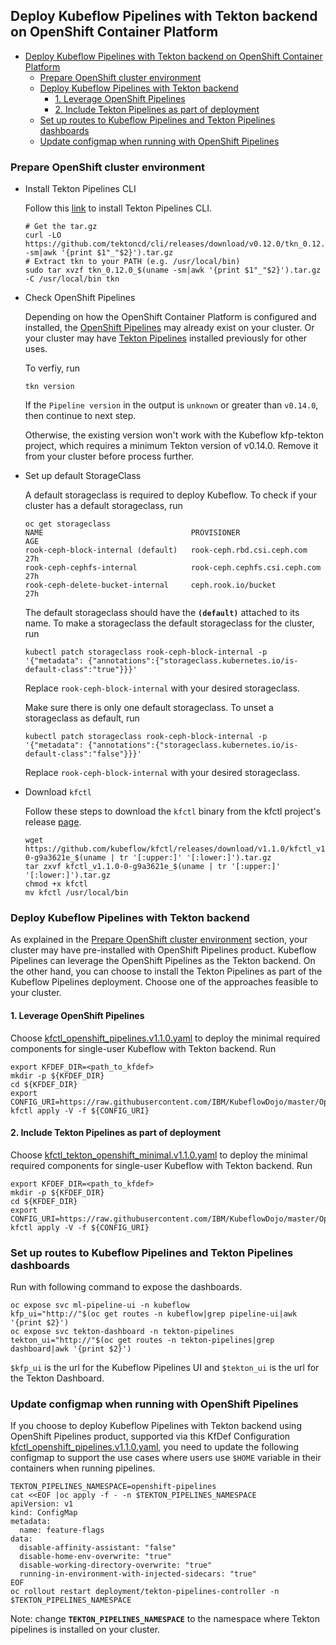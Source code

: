 ## Deploy Kubeflow Pipelines with Tekton backend on OpenShift Container Platform

- [Deploy Kubeflow Pipelines with Tekton backend on OpenShift Container Platform](#deploy-kubeflow-pipelines-with-tekton-backend-on-openshift-container-platform)
  - [Prepare OpenShift cluster environment](#prepare-openshift-cluster-environment)
  - [Deploy Kubeflow Pipelines with Tekton backend](#deploy-kubeflow-pipelines-with-tekton-backend)
    - [1. Leverage OpenShift Pipelines](#1-leverage-openshift-pipelines)
    - [2. Include Tekton Pipelines as part of deployment](#2-include-tekton-pipelines-as-part-of-deployment)
  - [Set up routes to Kubeflow Pipelines and Tekton Pipelines dashboards](#set-up-routes-to-kubeflow-pipelines-and-tekton-pipelines-dashboards)
  - [Update configmap when running with OpenShift Pipelines](#update-configmap-when-running-with-openshift-pipelines)

### Prepare OpenShift cluster environment

* Install Tekton Pipelines CLI

  Follow this [link](https://github.com/tektoncd/cli) to install Tekton Pipelines CLI.

  ```shell
  # Get the tar.gz
  curl -LO https://github.com/tektoncd/cli/releases/download/v0.12.0/tkn_0.12.0_$(uname -sm|awk '{print $1"_"$2}').tar.gz
  # Extract tkn to your PATH (e.g. /usr/local/bin)
  sudo tar xvzf tkn_0.12.0_$(uname -sm|awk '{print $1"_"$2}').tar.gz -C /usr/local/bin tkn
  ```

* Check OpenShift Pipelines

  Depending on how the OpenShift Container Platform is configured and installed, the [OpenShift Pipelines](https://docs.openshift.com/container-platform/4.4/pipelines/understanding-openshift-pipelines.html) may already exist on your cluster. Or your cluster may have [Tekton Pipelines](https://github.com/tektoncd/pipeline) installed previously for other uses.

  To verfiy, run

  ```shell
  tkn version
  ```

  If the `Pipeline version` in the output is `unknown` or greater than `v0.14.0`, then continue to next step.
  
  Otherwise, the existing version won't work with the Kubeflow kfp-tekton project, which requires a minimum Tekton version of v0.14.0. Remove it from your cluster before process further.
  
* Set up default StorageClass

  A default storageclass is required to deploy Kubeflow. To check if your cluster has a default storageclass, run

  ```shell
  oc get storageclass
  NAME                                 PROVISIONER                     AGE
  rook-ceph-block-internal (default)   rook-ceph.rbd.csi.ceph.com      27h
  rook-ceph-cephfs-internal            rook-ceph.cephfs.csi.ceph.com   27h
  rook-ceph-delete-bucket-internal     ceph.rook.io/bucket             27h
  ```

  The default storageclass should have the **`(default)`** attached to its name. To make a storageclass the default storageclass for the cluster, run

  ```shell
  kubectl patch storageclass rook-ceph-block-internal -p '{"metadata": {"annotations":{"storageclass.kubernetes.io/is-default-class":"true"}}}'
  ```

  Replace `rook-ceph-block-internal` with your desired storageclass.

  Make sure there is only one default storageclass. To unset a storageclass as default, run

  ```shell
  kubectl patch storageclass rook-ceph-block-internal -p '{"metadata": {"annotations":{"storageclass.kubernetes.io/is-default-class":"false"}}}'
  ```

  Replace `rook-ceph-block-internal` with your desired storageclass.

* Download `kfctl`

  Follow these steps to download the `kfctl` binary from the kfctl project's release [page](https://github.com/kubeflow/kfctl/releases/tag/v1.1.0).

  ```shell
  wget https://github.com/kubeflow/kfctl/releases/download/v1.1.0/kfctl_v1.1.0-0-g9a3621e_$(uname | tr '[:upper:]' '[:lower:]').tar.gz
  tar zxvf kfctl_v1.1.0-0-g9a3621e_$(uname | tr '[:upper:]' '[:lower:]').tar.gz
  chmod +x kfctl
  mv kfctl /usr/local/bin
  ```

### Deploy Kubeflow Pipelines with Tekton backend

As explained in the [Prepare OpenShift cluster environment](#prepare-openshift-cluster-environment) section, your cluster may have pre-installed with OpenShift Pipelines product. Kubeflow Pipelines can leverage the OpenShift Pipelines as the Tekton backend. On the other hand, you can choose to install the Tekton Pipelines as part of the Kubeflow Pipelines deployment. Choose one of the approaches feasible to your cluster.

#### 1. Leverage OpenShift Pipelines

Choose [kfctl_openshift_pipelines.v1.1.0.yaml](./kfctl_openshift_pipelines.v1.1.0.yaml) to deploy the minimal required components for single-user Kubeflow with Tekton backend. Run

```shell
export KFDEF_DIR=<path_to_kfdef>
mkdir -p ${KFDEF_DIR}
cd ${KFDEF_DIR}
export CONFIG_URI=https://raw.githubusercontent.com/IBM/KubeflowDojo/master/OpenShift/manifests/kfctl_openshift_pipelines.v1.1.0.yaml
kfctl apply -V -f ${CONFIG_URI}
```

#### 2. Include Tekton Pipelines as part of deployment

Choose [kfctl_tekton_openshift_minimal.v1.1.0.yaml](./kfctl_tekton_openshift_minimal.v1.1.0.yaml) to deploy the minimal required components for single-user Kubeflow with Tekton backend. Run

```shell
export KFDEF_DIR=<path_to_kfdef>
mkdir -p ${KFDEF_DIR}
cd ${KFDEF_DIR}
export CONFIG_URI=https://raw.githubusercontent.com/IBM/KubeflowDojo/master/OpenShift/manifests/kfctl_tekton_openshift_minimal.v1.1.0.yaml
kfctl apply -V -f ${CONFIG_URI}
```

### Set up routes to Kubeflow Pipelines and Tekton Pipelines dashboards

Run with following command to expose the dashboards.

```shell
oc expose svc ml-pipeline-ui -n kubeflow
kfp_ui="http://"$(oc get routes -n kubeflow|grep pipeline-ui|awk '{print $2}')
oc expose svc tekton-dashboard -n tekton-pipelines
tekton_ui="http://"$(oc get routes -n tekton-pipelines|grep dashboard|awk '{print $2}')
```

`$kfp_ui` is the url for the Kubeflow Pipelines UI and `$tekton_ui` is the url for the Tekton Dashboard.

### Update configmap when running with OpenShift Pipelines

If you choose to deploy Kubeflow Pipelines with Tekton backend using OpenShift Pipelines product, supported via this KfDef Configuration [kfctl_openshift_pipelines.v1.1.0.yaml](./kfctl_openshift_pipelines.v1.1.0.yaml), you need to update the following configmap to support the use cases where users use `$HOME` variable in their containers when running pipelines.

```shell
TEKTON_PIPELINES_NAMESPACE=openshift-pipelines
cat <<EOF |oc apply -f - -n $TEKTON_PIPELINES_NAMESPACE
apiVersion: v1
kind: ConfigMap
metadata:
  name: feature-flags
data:
  disable-affinity-assistant: "false"
  disable-home-env-overwrite: "true"
  disable-working-directory-overwrite: "true"
  running-in-environment-with-injected-sidecars: "true"
EOF
oc rollout restart deployment/tekton-pipelines-controller -n $TEKTON_PIPELINES_NAMESPACE
```

Note: change **`TEKTON_PIPELINES_NAMESPACE`** to the namespace where Tekton pipelines is installed on your cluster.
